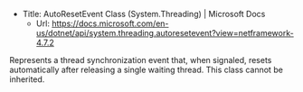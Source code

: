 ﻿* Title:	AutoResetEvent Class (System.Threading) | Microsoft Docs
  * Url:	https://docs.microsoft.com/en-us/dotnet/api/system.threading.autoresetevent?view=netframework-4.7.2

Represents a thread synchronization event that, when signaled, resets automatically 
after releasing a single waiting thread. This class cannot be inherited.

